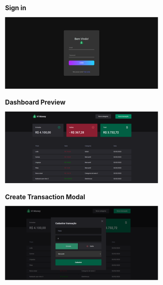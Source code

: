 ## Sign in

<img src="./public/sigin.png"></img>

## Dashboard Preview

<img src="./public/vi-money.png"></img>

## Create Transaction Modal

<img src="./public/new-transaction.png"></img>
